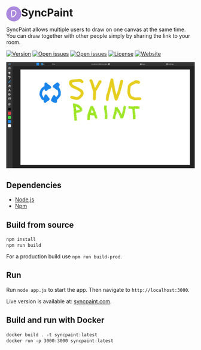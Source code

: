 # SyncPaint <img align="left" src="public/img/logo.png?raw=true" alt="Logo" width="40" height="40">

SyncPaint allows multiple users to draw on one canvas at the same time. You can draw together with other people simply by sharing the link to your room.

[![Version](https://img.shields.io/github/package-json/v/pkrasicki/SyncPaint?color=green&style=for-the-badge)](https://github.com/pkrasicki/SyncPaint/releases)
[![Open issues](https://img.shields.io/github/stars/pkrasicki/SyncPaint?style=for-the-badge)](https://github.com/pkrasicki/SyncPaint/stargazers)
[![Open issues](https://img.shields.io/github/issues/pkrasicki/SyncPaint?style=for-the-badge)](https://github.com/pkrasicki/SyncPaint/issues)
[![License](https://img.shields.io/github/license/pkrasicki/SyncPaint?style=for-the-badge)](https://github.com/pkrasicki/SyncPaint/blob/master/LICENSE)
[![Website](https://img.shields.io/website?down_message=offline&style=for-the-badge&up_message=online&url=https%3A%2F%2Fsyncpaint.com)](https://syncpaint.com)

![screenshot](screenshot.png?raw=true)

## Dependencies
- [Node.js](https://nodejs.org)
- [Npm](https://www.npmjs.com)

## Build from source
```
npm install
npm run build
```
For a production build use `npm run build-prod`.

## Run
Run `node app.js` to start the app. Then navigate to `http://localhost:3000`.

Live version is available at: [syncpaint.com](https://syncpaint.com).

## Build and run with Docker

```
docker build . -t syncpaint:latest
docker run -p 3000:3000 syncpaint:latest
```